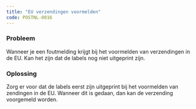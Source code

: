 ```yaml
---
title: "EU verzendingen voormelden"
code: POSTNL-0016
---
```

### Probleem

Wanneer je een foutmelding krijgt bij het voormelden van verzendingen in de EU. Kan het zijn dat de labels nog niet uitgeprint zijn.

### Oplossing

Zorg er voor dat de labels eerst zijn uitgeprint bij het voormelden van zendingen in de EU. Wanneer dit is gedaan, dan kan de verzending voorgemeld worden.

